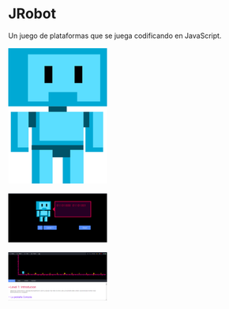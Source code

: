 # JRobot
Un juego de plataformas que se juega codificando en JavaScript.
<br><br>
<img src="images/robotbig.png" width="200px">
<br><br>
<img src="images/Prueba.png" width="200px">
<br><br>
<img src="images/prueba2.PNG" width="200px">